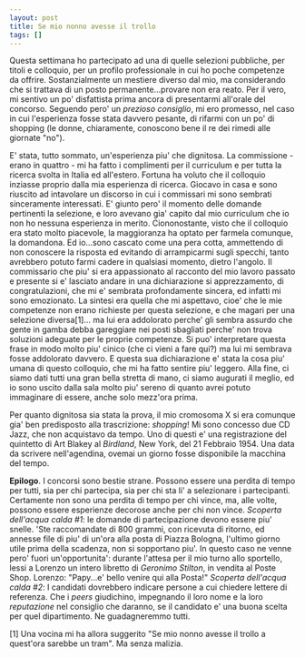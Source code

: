```yaml
---
layout: post
title: Se mio nonno avesse il trollo
tags: []
---
```


Questa settimana ho partecipato ad una di quelle selezioni pubbliche, per titoli e colloquio, per un profilo professionale in cui ho poche competenze da offrire. Sostanzialmente un mestiere diverso dal mio, ma considerando che si trattava di un posto permanente...provare non era reato. Per il vero, mi sentivo un po' disfattista prima ancora di presentarmi all'orale del concorso. Seguendo pero' un *prezioso consiglio*, mi ero promesso, nel caso in cui l'esperienza fosse stata davvero pesante, di rifarmi con un po' di shopping (le donne, chiaramente, conoscono bene il re dei rimedi alle giornate "no").

E' stata, tutto sommato, un'esperienza piu' che dignitosa. La commissione - erano in quattro - mi ha fatto i complimenti per il curriculum e per tutta la ricerca svolta in Italia ed all'estero. Fortuna ha voluto che il colloquio inziasse proprio dalla mia esperienza di ricerca. Giocavo in casa e sono riuscito ad intavolare un discorso in cui i commissari mi sono sembrati sinceramente interessati. E' giunto pero' il momento delle domande pertinenti la selezione, e loro avevano gia' capito dal mio curriculum che io non ho nessuna esperienza in merito. Ciononostante, visto che il colloquio era stato molto piacevole, la maggioranza ha optato per farmela comunque, la domandona. Ed io...sono cascato come una pera cotta, ammettendo di non conoscere la risposta ed evitando di arrampicarmi sugli specchi, tanto avrebbero potuto farmi cadere in qualsiasi momento, dietro l'angolo. Il commissario che piu' si era appassionato al racconto del mio lavoro passato e presente si e' lasciato andare in una dichiarazione si apprezzamento, di congratulazioni, che mi e' sembrata profondamente sincera, ed infatti mi sono emozionato. La sintesi era quella che mi aspettavo, cioe' che le mie competenze non erano richieste per questa selezione, e che magari per una selezione diversa[1]... ma lui era addolorato perche' gli sembra assurdo che gente in gamba debba gareggiare nei posti sbagliati perche' non trova soluzioni adeguate per le proprie competenze. Si puo' interpretare questa frase in modo molto piu' cinico (che ci vieni a fare qui?) ma lui mi sembrava fosse addolorato davvero. E questa sua dichiarazione e' stata la cosa piu' umana di questo colloquio, che mi ha fatto sentire piu' leggero. Alla fine, ci siamo dati tutti una gran bella stretta di mano, ci siamo augurati il meglio, ed io sono uscito dalla sala molto piu' sereno di quanto avrei potuto immaginare di essere, anche solo mezz'ora prima.

Per quanto dignitosa sia stata la prova, il mio cromosoma X si era comunque gia' ben predisposto alla trascrizione: *shopping*! Mi sono concesso due CD Jazz, che non acquistavo da tempo. Uno di questi e' una registrazione del quintetto di Art Blakey al *Birdland*, New York, del 21 Febbraio 1954. Una data da scrivere nell'agendina, ovemai un giorno fosse disponibile la macchina del tempo.

**Epilogo**. I concorsi sono bestie strane. Possono essere una perdita di tempo per tutti, sia per chi partecipa, sia per chi sta li' a selezionare i partecipanti. Certamente non sono una perdita di tempo per chi vince, ma, alle volte, possono essere esperienze decorose anche per chi non vince.
*Scoperta dell'acqua calda \#1*: le domande di partecipazione devono essere piu' snelle. 'Ste raccomandate di 800 grammi, con ricevuta di ritorno, ed annesse file di piu' di un'ora alla posta di Piazza Bologna, l'ultimo giorno utile prima della scadenza, non si sopportano piu'. In questo caso ne venne pero' fuori un'opportunita': durante l'attesa per il mio turno allo sportello, lessi a Lorenzo un intero libretto di *Geronimo Stilton*, in vendita al Poste Shop. Lorenzo: "Papy...e' bello venire qui alla Posta!"
*Scoperta dell'acqua calda \#2*: I candidati dovrebbero indicare persone a cui chiedere lettere di referenza. Che i *peers* giudichino, impegnando il loro nome e la loro *reputazione* nel consiglio che daranno, se il candidato e' una buona scelta per quel dipartimento. Ne guadagneremmo tutti.

[1] Una vocina mi ha allora suggerito "Se mio nonno avesse il trollo a quest'ora sarebbe un tram". Ma senza malizia.
